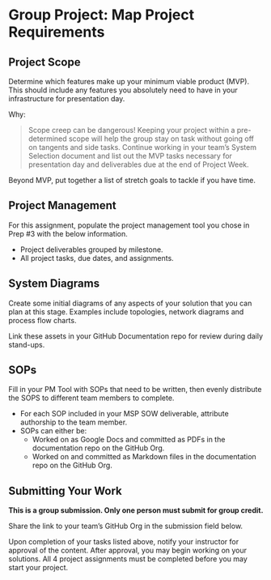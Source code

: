 # Group Project: Map Project Requirements

## Project Scope

Determine which features make up your minimum viable product (MVP). This should include any features you absolutely need to have in your infrastructure for presentation day.

Why:

> Scope creep can be dangerous! Keeping your project within a pre-determined scope will help the group stay on task without going off on tangents and side tasks.
Continue working in your team’s System Selection document and list out the MVP tasks necessary for presentation day and deliverables due at the end of Project Week.

Beyond MVP, put together a list of stretch goals to tackle if you have time.

## Project Management

For this assignment, populate the project management tool you chose in Prep #3 with the below information.

- Project deliverables grouped by milestone.
- All project tasks, due dates, and assignments.

## System Diagrams

Create some initial diagrams of any aspects of your solution that you can plan at this stage. Examples include topologies, network diagrams and process flow charts.

Link these assets in your GitHub Documentation repo for review during daily stand-ups.

## SOPs

Fill in your PM Tool with SOPs that need to be written, then evenly distribute the SOPS to different team members to complete.

- For each SOP included in your MSP SOW deliverable, attribute authorship to the team member.
- SOPs can either be:
  - Worked on as Google Docs and committed as PDFs in the documentation repo on the GitHub Org.
  - Worked on and committed as Markdown files in the documentation repo on the GitHub Org.

## Submitting Your Work

**This is a group submission. Only one person must submit for group credit.**

Share the link to your team’s GitHub Org in the submission field below.

Upon completion of your tasks listed above, notify your instructor for approval of the content. After approval, you may begin working on your solutions. All 4 project assignments must be completed before you may start your project.
